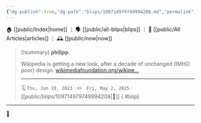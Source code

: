 ```yaml
---
{"dg-publish":true,"dg-path":"blips/109714979749994208.md","permalink":"/blips/109714979749994208/","title":"philipp on mastodon @ 2023-01-19"}
---
```



<div class="transclusion internal-embed is-loaded"><div class="markdown-embed">




🏠 [[public/Index\|home]]  ⋮ 🗣️ [[public/all-blips\|blips]] ⋮  📝 [[public/All Articles\|articles]]  ⋮ 🕰️ [[public/now\|now]]


</div></div>


> [!summary] **philipp**:
>
> Wikipedia is getting a new look, after a decade of unchanged (IMHO poor) design. [wikimediafoundation.org/wikipe…](https://wikimediafoundation.org/wikipedia-desktop/)
> - - -
>
> 🗓️ <code>Thu, Jan 19, 2023</code>  · ✏️ <code> Fri, May 2, 2025</code>  · [[public/blips/109714979749994208\|🔗]]
{ #blip}


- - -

 👾
